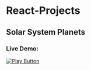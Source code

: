 # React-Projects

## Solar System Planets

### Live Demo:

[<img alt="Play Button" src="https://user-images.githubusercontent.com/114406139/211439129-37c7a037-dde4-49d6-bf62-4ffc4f315fa9.PNG" />](https://planets-sl.netlify.app/)
